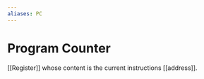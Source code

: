 ```yaml
---
aliases: PC
---
```

# Program Counter
[[Register]] whose content is the current instructions [[address]].